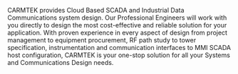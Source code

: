 CARMTEK provides Cloud Based SCADA and Industrial Data Communications system design. Our Professional Engineers will work with you directly to design the most cost-effective and reliable solution for your application.
With proven experience in every aspect of design from project management to equipment procurement, RF path study to tower specification, instrumentation and communication interfaces to MMI SCADA host configuration, CARMTEK is your one-stop solution for all your Systems and Communications Design needs.